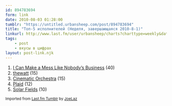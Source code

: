 ```yaml
---
id: 894783694
form: link
date: 2010-08-03 01:28:00
tumblr: "https://untitled.urbansheep.com/post/894783694"
title: "Топ-5 исполнителей (Неделя, завершающаяся 2010-8-1)"
linkurl: http://www.last.fm/user/urbansheep/charts?charttype=weekly&date_to=1280664000
tags:
    - post
    - вкусы в цифрах
layout: post-link.njk
---
```

<ol><li>
<a rel="nofollow" target="_blank" href="http://www.last.fm/music/I+Can+Make+a+Mess+Like+Nobody%27s+Business">I Can Make a Mess Like Nobody&rsquo;s Business</a> (40)</li>
<li>
<a rel="nofollow" target="_blank" href="http://www.last.fm/music/thewatt">thewatt</a> (15)</li>
<li>
<a rel="nofollow" target="_blank" href="http://www.last.fm/music/+noredirect/Cinematic+Orchestra">Cinematic Orchestra</a> (15)</li>
<li>
<a rel="nofollow" target="_blank" href="http://www.last.fm/music/Plaid">Plaid</a> (12)</li>
<li>
<a rel="nofollow" target="_blank" href="http://www.last.fm/music/Solar+Fields">Solar Fields</a> (10)</li>
</ol><p><small>Imported from <a rel="nofollow" target="_blank" href="http://joelaz.com/post/23488847/last-fm-tumblr-weekly-top-artists">Last.fm Tumblr</a> by <a rel="nofollow" target="_blank" href="http://joelaz.com">JoeLaz</a></small></p>
